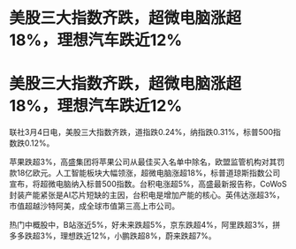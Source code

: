 # 美股三大指数齐跌，超微电脑涨超18%，理想汽车跌近12%

# 美股三大指数齐跌，超微电脑涨超18%，理想汽车跌近12%

联社3月4日电，美股三大指数齐跌，道指跌0.24%，纳指跌0.31%，标普500指数跌0.12%。

苹果跌超3%，高盛集团将苹果公司从最佳买入名单中除名，欧盟监管机构对其罚款18亿欧元。人工智能板块大幅领涨，超微电脑涨超18%，标普道琼斯指数公司宣布，将超微电脑纳入标普500指数。台积电涨超5%，高盛最新报告称，CoWoS封装产能紧张是AI芯片短缺的主因，台积电是增加产能的核心。英伟达涨超3%，市值超越沙特阿美，成全球市值第三高上市公司。

热门中概股中，B站涨近5%，好未来跌超5%，京东跌超4%，阿里跌超3%，拼多多跌超3%，理想跌近12%，小鹏跌超8%，蔚来跌超7%。

